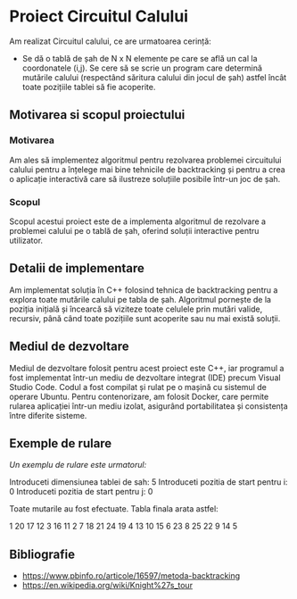# Proiect Circuitul Calului
Am realizat Circuitul calului, ce are urmatoarea cerință:
- Se dă o tablă de șah de N x N elemente pe care se află un cal la
coordonatele (i,j). Se cere să se scrie un program care determină mutările calului
(respectând săritura calului din jocul de șah) astfel încât toate pozițiile tablei să
fie acoperite.

## Motivarea si scopul proiectului
### Motivarea
Am ales să implementez algoritmul pentru rezolvarea problemei circuitului calului pentru a înțelege mai bine tehnicile de backtracking și pentru a crea o aplicație interactivă care să ilustreze soluțiile posibile într-un joc de șah.
### Scopul
Scopul acestui proiect este de a implementa algoritmul de rezolvare a problemei calului pe o tablă de șah, oferind soluții interactive pentru utilizator.

## Detalii de implementare
Am implementat soluția în C++ folosind tehnica de backtracking pentru a explora toate mutările calului pe tabla de șah. Algoritmul pornește de la poziția inițială și încearcă să viziteze toate celulele prin mutări valide, recursiv, până când toate pozițiile sunt acoperite sau nu mai există soluții.

## Mediul de dezvoltare
Mediul de dezvoltare folosit pentru acest proiect este C++, iar programul a fost implementat într-un mediu de dezvoltare integrat (IDE) precum Visual Studio Code. Codul a fost compilat și rulat pe o mașină cu sistemul de operare Ubuntu. Pentru contenorizare, am folosit Docker, care permite rularea aplicației într-un mediu izolat, asigurând portabilitatea și consistența între diferite sisteme.

## Exemple de rulare
*Un exemplu de rulare este urmatorul:*

Introduceti dimensiunea tablei de sah: 5
Introduceti pozitia de start pentru i: 0
Introduceti pozitia de start pentru j: 0

Toate mutarile au fost efectuate. Tabla finala arata astfel:

1 20 17 12 3
16 11 2 7 18
21 24 19 4 13
10 15 6 23 8
25 22 9 14 5

## Bibliografie
- https://www.pbinfo.ro/articole/16597/metoda-backtracking
- https://en.wikipedia.org/wiki/Knight%27s_tour